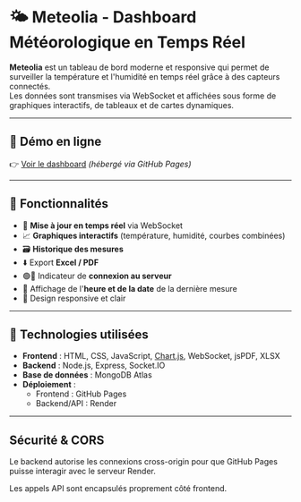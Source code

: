 # 🌤️ Meteolia - Dashboard Météorologique en Temps Réel

**Meteolia** est un tableau de bord moderne et responsive qui permet de surveiller la température et l'humidité en temps réel grâce à des capteurs connectés.  
Les données sont transmises via WebSocket et affichées sous forme de graphiques interactifs, de tableaux et de cartes dynamiques.

---

## 🚀 Démo en ligne

👉 [Voir le dashboard](https://ton-utilisateur.github.io/ton-repo/) *(hébergé via GitHub Pages)*

---

## 📡 Fonctionnalités

- 🔄 **Mise à jour en temps réel** via WebSocket
- 📈 **Graphiques interactifs** (température, humidité, courbes combinées)
- 🗃️ **Historique des mesures**
- ⬇️ Export **Excel / PDF**
- 🟢🛑 Indicateur de **connexion au serveur**
- 📅 Affichage de l'**heure et de la date** de la dernière mesure
- 🌙 Design responsive et clair

---

## 🧰 Technologies utilisées

- **Frontend** : HTML, CSS, JavaScript, [Chart.js](https://www.chartjs.org/), WebSocket, jsPDF, XLSX
- **Backend** : Node.js, Express, Socket.IO
- **Base de données** : MongoDB Atlas
- **Déploiement** :
  - Frontend : GitHub Pages
  - Backend/API : Render

---


##  Sécurité & CORS
Le backend autorise les connexions cross-origin pour que GitHub Pages puisse interagir avec le serveur Render.

Les appels API sont encapsulés proprement côté frontend.